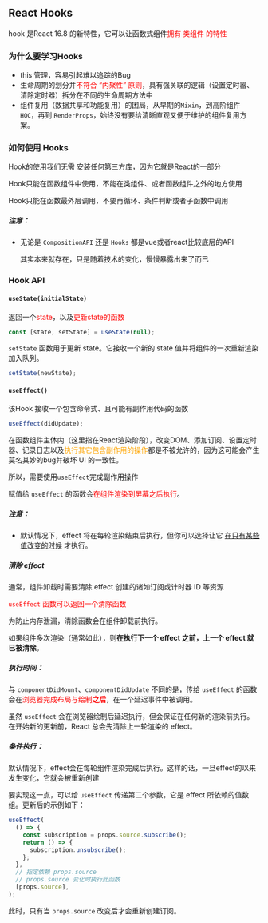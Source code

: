 ## React Hooks

hook 是React 16.8 的新特性，它可以让函数式组件<font color=red>拥有 类组件 的特性</font>

### 为什么要学习Hooks

* this 管理，容易引起难以追踪的Bug
* 生命周期的划分并<font color=red>不符合 “内聚性” 原则</font>，具有强关联的逻辑（设置定时器、清除定时器）拆分在不同的生命周期方法中
* 组件复用（数据共享和功能复用）的困局，从早期的`Mixin`，到高阶组件 `HOC`，再到 `RenderProps`，始终没有要给清晰直观又便于维护的组件复用方案。

### 如何使用 Hooks

Hook的使用我们无需 安装任何第三方库，因为它就是React的一部分

Hook只能在函数组件中使用，不能在类组件、或者函数组件之外的地方使用

Hook只能在函数最外层调用，不要再循环、条件判断或者子函数中调用

##### 注意：

* 无论是 `CompositionAPI` 还是 `Hooks` 都是vue或者react比较底层的API

  其实本来就存在，只是随着技术的变化，慢慢暴露出来了而已

### Hook API

#### `useState(initialState)`

返回一个<font color=red>state</font>，以及<font color=red>更新state的函数</font>

```js
const [state, setState] = useState(null);
```

`setState` 函数用于更新 state。它接收一个新的 state 值并将组件的一次重新渲染加入队列。

```js
setState(newState);
```



#### `useEffect()`

该Hook 接收一个包含命令式、且可能有副作用代码的函数

```js
useEffect(didUpdate);
```

在函数组件主体内（这里指在React渲染阶段），改变DOM、添加订阅、设置定时器、记录日志以及<font color=orange>执行其它包含副作用的操作</font>都是不被允许的，因为这可能会产生莫名其妙的bug并破坏 UI 的一致性。

所以，需要使用`useEffect`完成副作用操作

赋值给 `useEffect` 的函数会<font color=red>在组件渲染到屏幕之后执行</font>。 

##### 注意：

* 默认情况下，effect 将在每轮渲染结束后执行，但你可以选择让它 [在只有某些值改变的时候](https://reactjs.bootcss.com/docs/hooks-reference.html#conditionally-firing-an-effect) 才执行。

##### 清除 effect

通常，组件卸载时需要清除 effect 创建的诸如订阅或计时器 ID 等资源

<font color=red>`useEffect` 函数可以返回一个清除函数</font>

为防止内存泄漏，清除函数会在组件卸载前执行。

如果组件多次渲染（通常如此），则**在执行下一个 effect 之前，上一个 effect 就已被清除**。

##### 执行时间：

与 `componentDidMount`、`componentDidUpdate` 不同的是，传给 `useEffect` 的函数会在<font color=red>浏览器完成布局与绘制**之后**</font>，在一个延迟事件中被调用。

虽然 `useEffect` 会在浏览器绘制后延迟执行，但会保证在任何新的渲染前执行。在开始新的更新前，React 总会先清除上一轮渲染的 effect。

##### 条件执行：

默认情况下，effect会在每轮组件渲染完成后执行。这样的话，一旦effect的以来发生变化，它就会被重新创建

要实现这一点，可以给 `useEffect` 传递第二个参数，它是 effect 所依赖的值数组。更新后的示例如下：

```js
useEffect(
  () => {
    const subscription = props.source.subscribe();
    return () => {
      subscription.unsubscribe();
    };
  },
  // 指定依赖 props.source
  // props.source 变化时执行此函数
  [props.source],
);
```

此时，只有当 `props.source` 改变后才会重新创建订阅。